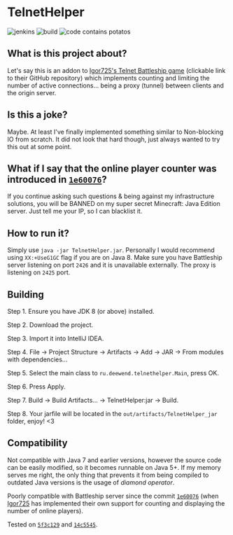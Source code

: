 # TelnetHelper

![jenkins](https://img.shields.io/badge/Jenkins-What%20is%20that-red) 
![build](https://img.shields.io/badge/Build-dying-red) 
![code contains potatos](https://img.shields.io/badge/Code%20contains-potatos-blue)

## What is this project about?
Let's say this is an addon to
[Igor725's Telnet Battleship game](https://github.com/igor725/telebattle) (clickable link
to their GitHub repository) which implements counting and limiting the number of active 
connections... being a proxy (tunnel) between clients and the origin server.
## Is this a joke?
Maybe. At least I've finally implemented something similar to Non-blocking IO from
scratch. It did not look that hard though, just always wanted to try this out at some point.
## What if I say that the online player counter was introduced in [`1e60076`](https://github.com/igor725/telebattle/commit/1e60076b8515fe82aaedd6de3af4813a9d99a44d)?
If you continue asking such questions & being against my infrastructure solutions, you will
be BANNED on my super secret Minecraft: Java Edition server. Just tell me your IP, so I can
blacklist it.
## How to run it?
Simply use `java -jar TelnetHelper.jar`. Personally I would recommend using `XX:+UseG1GC`
flag if you are on Java 8. Make sure you have Battleship server listening on port `2426`
and it is unavailable externally. The proxy is listening on `2425` port.
## Building
Step 1. Ensure you have JDK 8 (or above) installed.

Step 2. Download the project.

Step 3. Import it into IntelliJ IDEA.

Step 4. File -> Project Structure -> Artifacts -> Add -> JAR -> From modules with dependencies...

Step 5. Select the main class to `ru.deewend.telnethelper.Main`, press OK.

Step 6. Press Apply.

Step 7. Build -> Build Artifacts... -> TelnetHelper:jar -> Build.

Step 8. Your jarfile will be located in the `out/artifacts/TelnetHelper_jar` folder, enjoy! <3

## Compatibility

Not compatible with Java 7 and earlier versions, however the source code can be easily
modified, so it becomes runnable on Java 5+. If my memory serves me right, the only thing
that prevents it from being compiled to outdated Java versions is the usage of
_diamond operator_.

Poorly compatible with Battleship server since the commit [`1e60076`](https://github.com/igor725/telebattle/commit/1e60076b8515fe82aaedd6de3af4813a9d99a44d)
(when [Igor725](https://github.com/igor725) has implemented their own support for counting
and displaying the number of online players).

Tested on [`5f3c129`](https://github.com/igor725/telebattle/commit/5f3c129582e34f52420ca192480a95426783f431)
and [`14c5545`](https://github.com/igor725/telebattle/commit/14c5545038928aa2f487b78ce4e0a613cc9a95bb).
